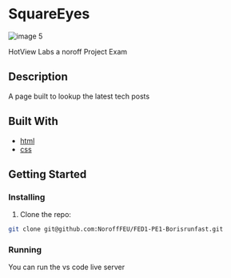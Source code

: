 # SquareEyes


![image 5](https://github.com/NoroffFEU/FED1-PE1-Borisrunfast/assets/119118548/b84b5610-8f13-4bc3-90da-bd2034fe82ef)


HotView Labs a noroff Project Exam 

## Description

A page built to lookup the latest tech posts

## Built With

- [html](https://html.com/)
- [css](https://css-tricks.com/)

## Getting Started

### Installing

1. Clone the repo:

```bash
git clone git@github.com:NoroffFEU/FED1-PE1-Borisrunfast.git
```

### Running

You can run the vs code live server

